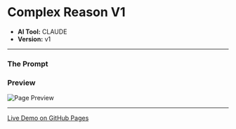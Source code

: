 # Complex Reason V1

* **AI Tool:** CLAUDE
* **Version:** v1

---

### The Prompt

>

### Preview

![Page Preview](./preview.png)

---

[Live Demo on GitHub Pages](https://your-username.github.io/AI-Frontend-Gallery/Claude/complex-reason-v1/)
